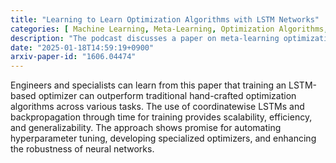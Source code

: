 ```yaml
---
title: "Learning to Learn Optimization Algorithms with LSTM Networks"
categories: [ Machine Learning, Meta-Learning, Optimization Algorithms, Recurrent Neural Networks ]
description: "The podcast discusses a paper on meta-learning optimization algorithms using LSTM networks. The key idea is to train an LSTM-based optimizer that can learn to update the parameters of a target function. This approach aims to move away from manually designed optimization algorithms towards data-driven methods."
date: "2025-01-18T14:59:19+0900"
arxiv-paper-id: "1606.04474"
---
```

Engineers and specialists can learn from this paper that training an LSTM-based optimizer can outperform traditional hand-crafted optimization algorithms across various tasks. The use of coordinatewise LSTMs and backpropagation through time for training provides scalability, efficiency, and generalizability. The approach shows promise for automating hyperparameter tuning, developing specialized optimizers, and enhancing the robustness of neural networks.
